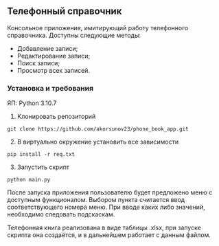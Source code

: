 ## Телефонный справочник

Консольное приложение, имитирующий работу телефонного справочника. Доступны следующие методы:
- Добавление записи;
- Редактирование записи;
- Поиск записи;
- Просмотр всех записей.

### Установка и требования

ЯП: Python 3.10.7

1. Клонировать репозиторий
```angular2html
git clone https://github.com/akorsunov23/phone_book_app.git
```
2. В виртуально окружение установить все зависимости
```angular2html
pip install -r req.txt
```
3. Запустить скрипт
```angular2html
python main.py
```


После запуска приложения пользователю будет предложено меню с доступным функционалом. Выбором пункта считается ввод соответствующего номера меню. При вводе каких либо значений, необходимо следовать подскаскам.

Телефонная книга реализована в виде таблицы .xlsx, при запуске скрипта она создаётся, и в дальнейшем работает с данным файлом.